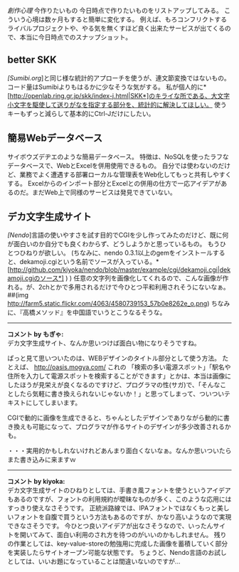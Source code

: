 *創作心理* 今作りたいもの
今日時点で作りたいものをリストアップしてみる。
こういう心境は数ヶ月もすると簡単に変化する。
例えば、もろコンフリクトするライバルプロジェクトや、やる気を無くすほど良く出来たサービスが出てくるので、本当に今日時点でのスナップショット。

## better SKK
*[Sumibi.org*]と同じ様な統計的アプローチを使うが、連文節変換ではないもの。
コード量はSumibiよりもはるかに少なそうな気がする。
私が個人的に*[http://openlab.ring.gr.jp/skk/index-j.html|SKK*]のキライな所である、大文字小文字を駆使して送りがなを指定する部分を、統計的に解決してほしい。
使うキーもずっと減らして基本的にCtrl-Jだけにしたい。

## 簡易Webデータベース
サイボウズデヂエのような簡易データベース。
特徴は、NoSQLを使ったラフなデータベースで、WebとExcelを併用使用できるもの。
自分では使わないのだけど、業務でよく遭遇する部署ローカルな管理表をWeb化してもっと共有しやすくする。
Excelからのインポート部分とExcelとの併用の仕方で一応アイデアがあるのだ。まだWeb上で同様のサービスは発見できていない。

## デカ文字生成サイト
*[Nendo*]言語の使いやすさを試す目的でCGIを少し作ってみたのだけど、既に何が面白いのか自分でも良くわからず、どうしようかと思っているもの。
もうひとつひねりが欲しい。
(ちなみに、nendo 0.3.1以上のgemをインストールすると、dekamoji.cgiという名前でソースが入っている。*[http://github.com/kiyoka/nendo/blob/master/example/cgi/dekamoji.cgi|dekamoji.cgiのソース*] )
)
任意の文字列を画像化してくれるので、こんな画像が作れる。が、2chとかで多用されるだけで今ひとつ平和利用されそうにないなぁ。
 ##(img http://farm5.static.flickr.com/4063/4580739153_57b0e8262e_o.png)
 ちなみに、『高橋メソッド』を中国語でいうとこうなるそうな。



---

**コメント by もぎゃ:**  
デカ文字生成サイト、なんか思いつけば面白い物になりそうですね。

ぱっと見て思いついたのは、WEBデザインのタイトル部分として使う方法。
たとえば、 http://oasis.mogya.com/ これの
「検索の多い電源スポット」「駅名や住所を入力して電源スポットを検索することができます」とかは、本当は画像にしたほうが見栄えが良くなるのですけど、プログラマの性(サガ)で、「そんなことしたら気軽に書き換えられないじゃないか！」と思ってしまって、ついついテキストにしてしまいます。

CGIで動的に画像を生成できると、ちゃんとしたデザインでありながら動的に書き換えも可能になって、プログラマが作るサイトのデザインが多少改善されるかも。

・・・実用的かもしれないけれどあんまり面白くないなぁ。なんか思いついたらまた書き込みに来ますｗ



---

**コメント by kiyoka:**  
デカ文字生成サイトのひねりとしては、手書き風フォントを使うというアイデアもあるのですが、フォントの利用規約が曖昧なものが多く、このような応用にはすっきり使えなさそうです。
正統派路線では、IPAフォントではなくもっと美しいフォントを自腹で買うという方法もあるのですが、かなり高いようなので実現できなさそうです。
今ひとつ良いアイデアが出なさそうなので、いったんサイトを開いてみて、面白い利用のされ方を待つのがいいのかもしれません。
残りの作業としては、key-value-storeの勉強用に完成した画像を蓄積していく部分を実装したらサイトオープン可能な状態です。
ちょうど、Nendo言語のお試しとしては、いいお題になっていることは間違いないのですが...

